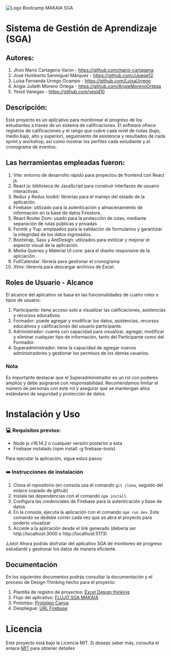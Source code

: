 ![Logo Bootcamp MAKAIA SGA](https://github.com/MAKAIABootcamp/sga-project-front-4/assets/125513568/ed4dd3d8-1c20-401a-bdd9-bd73186be6e7)

# Sistema de Gestión de Aprendizaje (SGA)

## Autores:
1. Jhon Mario Cartagena Varon - https://github.com/mario-cartagena
2. José Humberto Sanmiguel Márquez - https://github.com/JJpepe12
3. Luisa Fernanda Urrego Ocampo - https://github.com/LuisaUrrego
4. Angie Julieth Moreno Ortega - https://github.com/AngieMorenoOrtega
5. Yesid Vanegas - https://github.com/yesid10

## Descripción:
Este proyecto es un aplicativo para monitorear el progreso de los estudiantes a través de un sistema de calificaciones. El software ofrece registros de calificaciones y el rango que cubre cada nivel de notas (bajo, medio bajo, alto y superior), seguimiento de asistencia y resultados de cada sprint y workshop, así como mostrar los perfiles cada estudiante y el cronograma de eventos.

## Las herramientas empleadas fueron:
1. Vite: entorno de desarrollo rápido para proyectos de frontend con React js.
2. React js: biblioteca de JavaScript para construir interfaces de usuario interactivas.
3. Redux y Redux toolkit: librerías para el manejo del estado de la aplicación.
4. Firebase: utilizado para la autenticación y almacenamiento de información en la base de datos Firestore.
5. React Router Dom: usado para la protección de rutas, mediante separación de rutas públicas y privadas
6. Formik y Yup: empleados para la validación de formularios y garantizar la integridad de los datos ingresados.
7. Bootstrap, Sass y AntDesign: utilizados para estilizar y mejorar el aspecto visual de la aplicación.
8. Media Queries y Material UI core: para el diseño responsive de la aplciación.
9. FullCalendar: librería para gestionar el cronograma
10. Xlmx: librerría para descargar archivos de Excel.

## Roles de Usuario - Alcance
El alcance del aplicativo se basa en las funcionalidades de cuatro roles o tipos de usuario:

1. Participante: tiene acceso solo a visualizar las calificaciones, asistencias y recursos educativos.
2. Formador: puede agregar y modificar los datos, asistencias, recursos educativos y calificaciones del usuario participante.
3. Administrador: cuenta con capacidad para visualizar, agregar, modificar y eliminar cualquier tipo de información, tanto del Participante como del Formador.
4. Superadministrador: tiene la capacidad de agregar nuevos administradores y gestionar los permisos de los demás usuarios.

### Nota
Es importante destacar que el Superadministrador es un rol con poderes amplios y debe asignarse con responsabilidad. Recomendamos limitar el número de personas con este rol y asegurar que se mantengan altos estándares de seguridad y protección de datos.

# Instalación y Uso

### 💻 Requisitos previos:

* Node js v16.14.2 o cualquier versión posterior a esta
* Firebase instalado (npm install -g firebase-tools)

Para ejecutar la aplicación, sigue estos pasos:

### ➡️ Instrucciones de instalación

1. Clona el repositorio (en consola usa el comando `git clone`, seguido del enlace copiado de github)
2. Instala las dependencias con el comando `npm install`.
3. Configura las credenciales de Firebase para la autenticación y base de datos.
4. En la consola, ejecuta la aplicación con el comando `npm run dev`. Este comando se dedebe correr cada vez que se abra el proyecto para poderlo visualizar
5. Accede a la aplicación desde el link generado (debería ser http://localhost:3000 o http://localhost:5173)

¡Listo! Ahora podrás disfrutar del aplicativo SGA de monitoreo de progreso estudiantil y gestionar los datos de manera eficiente.

## Documentación

En los siguientes documentos podrás consultar la documentación y el proceso de Design Thinking hecho para el proyecto: 

1. Plantilla de registro de proyectos: [Excel Design thinking](https://docs.google.com/spreadsheets/d/1MQfxfJk7TLrXOXbM4TJVpdCHV5XggJaQ/edit?usp=drive_link&ouid=116622975878272974715&rtpof=true&sd=true)
2. Flujo del aplicativo: [FLUJO SGA MAKAIA](https://docs.google.com/document/d/1_KDRxkwyj0XGY0mLy8PZRAYuVPL7xaSXlVXp7i5vAS4/edit?usp=sharing)
3. Prototipo: [Prototipo Canva](https://www.canva.com/design/DAFm9CM8B3U/b3mTxCHQwomgyj5S4_Vu2w/view?utm_content=DAFm9CM8B3U&utm_campaign=designshare&utm_medium=link&utm_source=publishsharelink)
4. Despliegue: [URL Firebase](https://sga-makaia.web.app/)

# Licencia

Este proyecto está bajo la Licencia MIT. Si deseas saber más, consulta el enlace [MIT](https://choosealicense.com/licenses/mit/) para obtener detalles
